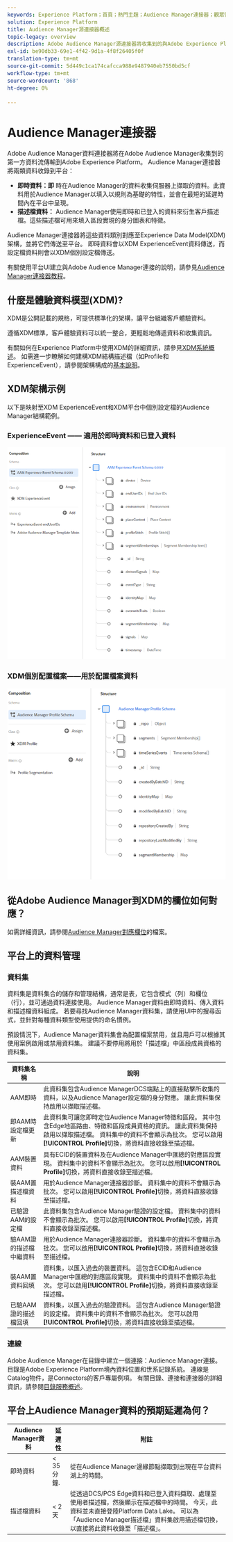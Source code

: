 ```yaml
---
keywords: Experience Platform；首頁；熱門主題；Audience Manager連接器；觀眾管理員；觀眾管理員
solution: Experience Platform
title: Audience Manager源連接器概述
topic-legacy: overview
description: Adobe Audience Manager源連接器將收集到的與Adobe Experience PlatformAudience Manager的第一方資料流化。
exl-id: be90db33-69e1-4f42-9d1a-4f8f26405f0f
translation-type: tm+mt
source-git-commit: 5d449c1ca174cafcca988e9487940eb7550bd5cf
workflow-type: tm+mt
source-wordcount: '868'
ht-degree: 0%

---
```


# Audience Manager連接器

Adobe Audience Manager資料連接器將在Adobe Audience Manager收集到的第一方資料流傳輸到Adobe Experience Platform。 Audience Manager連接器將兩類資料收錄到平台：

- **即時資料：即** 時在Audience Manager的資料收集伺服器上擷取的資料。此資料用於Audience Manager以填入以規則為基礎的特性，並會在最短的延遲時間內在平台中呈現。
- **描述檔資料：** Audience Manager使用即時和已登入的資料來衍生客戶描述檔。這些描述檔可用來填入區段實現的身分圖表和特徵。

Audience Manager連接器將這些資料類別對應至Experience Data Model(XDM)架構，並將它們傳送至平台。 即時資料會以XDM ExperienceEvent資料傳送，而設定檔資料則會以XDM個別設定檔傳送。

有關使用平台UI建立與Adobe Audience Manager連接的說明，請參見[Audience Manager連接器教程](../../tutorials/ui/create/adobe-applications/audience-manager.md)。

## 什麼是體驗資料模型(XDM)?

XDM是公開記載的規格，可提供標準化的架構，讓平台組織客戶體驗資料。

遵循XDM標準，客戶體驗資料可以統一整合，更輕鬆地傳遞資料和收集資訊。

有關如何在Experience Platform中使用XDM的詳細資訊，請參見[XDM系統概述](../../../xdm/home.md)。 如需進一步瞭解如何建構XDM結構描述檔（如Profile和ExperienceEvent），請參閱架構構成的[基本說明](../../../xdm/schema/composition.md)。

## XDM架構示例

以下是映射至XDM ExperienceEvent和XDM平台中個別設定檔的Audience Manager結構範例。

### ExperienceEvent —— 適用於即時資料和已登入資料

![](images/aam-experience-events-for-dcs-and-onboarding-data.png)

### XDM個別配置檔案——用於配置檔案資料

![](images/aam-profile-xdm-for-profile-data.png)

## 從Adobe Audience Manager到XDM的欄位如何對應？

如需詳細資訊，請參閱[Audience Manager對應欄位](./mapping/audience-manager.md)的檔案。

## 平台上的資料管理

### 資料集

資料集是資料集合的儲存和管理結構，通常是表，它包含模式（列）和欄位（行），並可通過資料連接使用。 Audience Manager資料由即時資料、傳入資料和描述檔資料組成。 若要尋找Audience Manager資料集，請使用UI中的搜尋函式，並針對每種資料類型使用提供的命名慣例。

預設情況下，Audience Manager資料集會為配置檔案禁用，並且用戶可以根據其使用案例啟用或禁用資料集。 建議不要停用將用於「描述檔」中區段成員資格的資料集。

| 資料集名稱 | 說明 |
| ------------ | ----------- |
| AAM即時 | 此資料集包含Audience ManagerDCS端點上的直接點擊所收集的資料，以及Audience Manager設定檔的身分對應。 讓此資料集保持啟用以擷取描述檔。 |
| 即AAM時設定檔更新 | 此資料集可讓您即時定位Audience Manager特徵和區段。 其中包含Edge地區路由、特徵和區段成員資格的資訊。 讓此資料集保持啟用以擷取描述檔。 資料集中的資料不會顯示為批次。 您可以啟用&#x200B;**[!UICONTROL Profile]**&#x200B;切換，將資料直接收錄至描述檔。 |
| AAM裝置資料 | 具有ECID的裝置資料及在Audience Manager中匯總的對應區段實現。 資料集中的資料不會顯示為批次。 您可以啟用&#x200B;**[!UICONTROL Profile]**&#x200B;切換，將資料直接收錄至描述檔。 |
| 裝AAM置描述檔資料 | 用於Audience Manager連接器診斷。 資料集中的資料不會顯示為批次。 您可以啟用&#x200B;**[!UICONTROL Profile]**&#x200B;切換，將資料直接收錄至描述檔。 |
| 已驗證AAM的設定檔 | 此資料集包含Audience Manager驗證的設定檔。 資料集中的資料不會顯示為批次。 您可以啟用&#x200B;**[!UICONTROL Profile]**&#x200B;切換，將資料直接收錄至描述檔。 |
| 驗AAM證的描述檔中繼資料 | 用於Audience Manager連接器診斷。 資料集中的資料不會顯示為批次。 您可以啟用&#x200B;**[!UICONTROL Profile]**&#x200B;切換，將資料直接收錄至描述檔。 |
| 裝AAM置資料回填 | 資料集，以匯入過去的裝置資料。 這包含ECID和Audience Manager中匯總的對應區段實現。 資料集中的資料不會顯示為批次。 您可以啟用&#x200B;**[!UICONTROL Profile]**&#x200B;切換，將資料直接收錄至描述檔。 |
| 已驗AAM證的描述檔回填 | 資料集，以匯入過去的驗證資料。 這包含Audience Manager驗證的設定檔。 資料集中的資料不會顯示為批次。 您可以啟用&#x200B;**[!UICONTROL Profile]**&#x200B;切換，將資料直接收錄至描述檔。 |

### 連線

Adobe Audience Manager在目錄中建立一個連接：Audience Manager連接。 目錄是Adobe Experience Platform境內資料位置和世系記錄系統。 連線是Catalog物件，是Connectors的客戶專屬例項。 有關目錄、連接和連接器的詳細資訊，請參閱[目錄服務概述](../../../catalog/home.md)。

## 平台上Audience Manager資料的預期延遲為何？

| Audience Manager資料 | 延遲性 | 附註 |
| --- | --- | --- |
| 即時資料 | &lt; 35 分鐘. | 從在Audience Manager邊緣節點擷取到出現在平台資料湖上的時間。 |
| 描述檔資料 | &lt; 2 天 | 從透過DCS/PCS Edge資料和已登入資料擷取、處理至使用者描述檔，然後顯示在描述檔中的時間。 今天，此資料並未直接登陸Platform Data Lake。 可以為「Audience Manager描述檔」資料集啟用描述檔切換，以直接將此資料收錄至「描述檔」。 |
